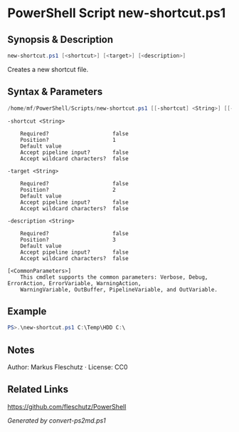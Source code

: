 # PowerShell Script new-shortcut.ps1

## Synopsis & Description
```powershell
new-shortcut.ps1 [<shortcut>] [<target>] [<description>]
```

Creates a new shortcut file.

## Syntax & Parameters
```powershell
/home/mf/PowerShell/Scripts/new-shortcut.ps1 [[-shortcut] <String>] [[-target] <String>] [[-description] <String>] [<CommonParameters>]
```

```
-shortcut <String>
    
    Required?                    false
    Position?                    1
    Default value                
    Accept pipeline input?       false
    Accept wildcard characters?  false
```

```
-target <String>
    
    Required?                    false
    Position?                    2
    Default value                
    Accept pipeline input?       false
    Accept wildcard characters?  false
```

```
-description <String>
    
    Required?                    false
    Position?                    3
    Default value                
    Accept pipeline input?       false
    Accept wildcard characters?  false
```

```
[<CommonParameters>]
    This cmdlet supports the common parameters: Verbose, Debug, ErrorAction, ErrorVariable, WarningAction, 
    WarningVariable, OutBuffer, PipelineVariable, and OutVariable.
```

## Example
```powershell
PS>.\new-shortcut.ps1 C:\Temp\HDD C:\
```


## Notes
Author: Markus Fleschutz · License: CC0

## Related Links
https://github.com/fleschutz/PowerShell

*Generated by convert-ps2md.ps1*
